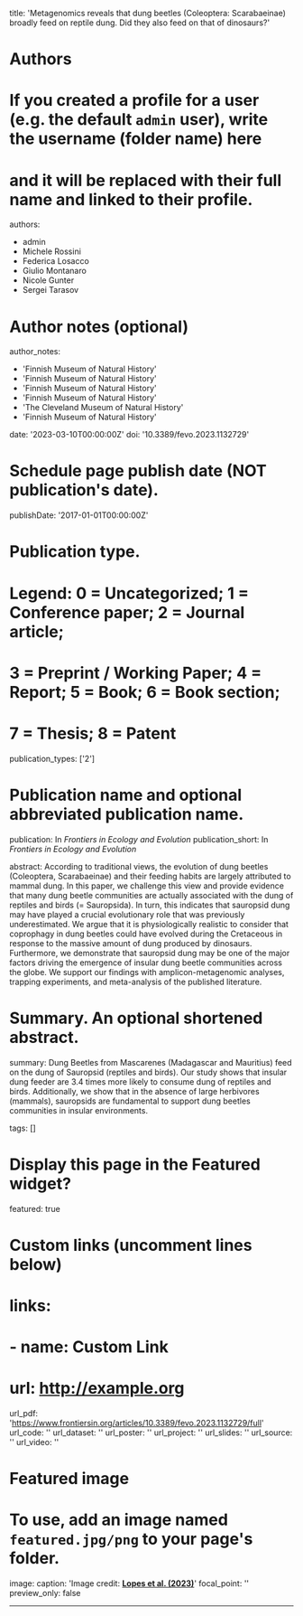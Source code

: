 title: 'Metagenomics reveals that dung beetles (Coleoptera: Scarabaeinae) broadly feed on reptile dung. Did they also feed on that of dinosaurs?'

# Authors
# If you created a profile for a user (e.g. the default `admin` user), write the username (folder name) here
# and it will be replaced with their full name and linked to their profile.
authors:
  - admin
  - Michele Rossini
  - Federica Losacco
  - Giulio Montanaro
  - Nicole Gunter
  - Sergei Tarasov

# Author notes (optional)
author_notes:
  - 'Finnish Museum of Natural History'
  - 'Finnish Museum of Natural History'
  - 'Finnish Museum of Natural History'
  - 'Finnish Museum of Natural History'
  - 'The Cleveland Museum of Natural History'
  - 'Finnish Museum of Natural History'

date: '2023-03-10T00:00:00Z'
doi: '10.3389/fevo.2023.1132729'

# Schedule page publish date (NOT publication's date).
publishDate: '2017-01-01T00:00:00Z'

# Publication type.
# Legend: 0 = Uncategorized; 1 = Conference paper; 2 = Journal article;
# 3 = Preprint / Working Paper; 4 = Report; 5 = Book; 6 = Book section;
# 7 = Thesis; 8 = Patent
publication_types: ['2']

# Publication name and optional abbreviated publication name.
publication: In *Frontiers in Ecology and Evolution*
publication_short: In *Frontiers in Ecology and Evolution*

abstract: According to traditional views, the evolution of dung beetles (Coleoptera, Scarabaeinae) and their feeding habits are largely attributed to mammal dung. In this paper, we challenge this view and provide evidence that many dung beetle communities are actually associated with the dung of reptiles and birds (= Sauropsida). In turn, this indicates that sauropsid dung may have played a crucial evolutionary role that was previously underestimated. We argue that it is physiologically realistic to consider that coprophagy in dung beetles could have evolved during the Cretaceous in response to the massive amount of dung produced by dinosaurs. Furthermore, we demonstrate that sauropsid dung may be one of the major factors driving the emergence of insular dung beetle communities across the globe. We support our findings with amplicon-metagenomic analyses, trapping experiments, and meta-analysis of the published literature.

# Summary. An optional shortened abstract.
summary: Dung Beetles from Mascarenes (Madagascar and Mauritius) feed on the dung of Sauropsid (reptiles and birds). Our study shows that insular dung feeder are 3.4 times more likely to consume dung of reptiles and birds. Additionally, we show that in the absence of large herbivores (mammals), sauropsids are fundamental to support dung beetles communities in insular environments.

tags: []

# Display this page in the Featured widget?
featured: true

# Custom links (uncomment lines below)
# links:
# - name: Custom Link
#   url: http://example.org

url_pdf: 'https://www.frontiersin.org/articles/10.3389/fevo.2023.1132729/full'
url_code: ''
url_dataset: ''
url_poster: ''
url_project: ''
url_slides: ''
url_source: ''
url_video: ''

# Featured image
# To use, add an image named `featured.jpg/png` to your page's folder.
image:
  caption: 'Image credit: [**Lopes et al. (2023)**](https://www.frontiersin.org/articles/10.3389/fevo.2023.1132729/full)'
  focal_point: ''
  preview_only: false


---
